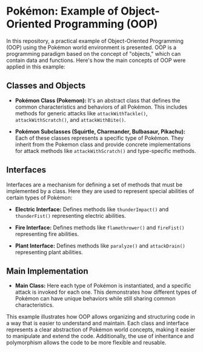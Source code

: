 # Pokémon: Example of Object-Oriented Programming (OOP)

In this repository, a practical example of Object-Oriented Programming (OOP) using the Pokémon world environment is presented. OOP is a programming paradigm based on the concept of "objects," which can contain data and functions. Here's how the main concepts of OOP were applied in this example:

## Classes and Objects

- **Pokémon Class (Pokemon):** It's an abstract class that defines the common characteristics and behaviors of all Pokémon. This includes methods for generic attacks like `attackWithTackle()`, `attackWithScratch()`, and `attackWithBite()`.

- **Pokémon Subclasses (Squirtle, Charmander, Bulbasaur, Pikachu):** Each of these classes represents a specific type of Pokémon. They inherit from the Pokemon class and provide concrete implementations for attack methods like `attackWithScratch()` and type-specific methods.

## Interfaces

Interfaces are a mechanism for defining a set of methods that must be implemented by a class. Here they are used to represent special abilities of certain types of Pokémon:

- **Electric Interface:** Defines methods like `thunderImpact()` and `thunderFist()` representing electric abilities.

- **Fire Interface:** Defines methods like `flamethrower()` and `fireFist()` representing fire abilities.

- **Plant Interface:** Defines methods like `paralyze()` and `attackDrain()` representing plant abilities.

## Main Implementation

- **Main Class:** Here each type of Pokémon is instantiated, and a specific attack is invoked for each one. This demonstrates how different types of Pokémon can have unique behaviors while still sharing common characteristics.

This example illustrates how OOP allows organizing and structuring code in a way that is easier to understand and maintain. Each class and interface represents a clear abstraction of Pokémon world concepts, making it easier to manipulate and extend the code. Additionally, the use of inheritance and polymorphism allows the code to be more flexible and reusable.

